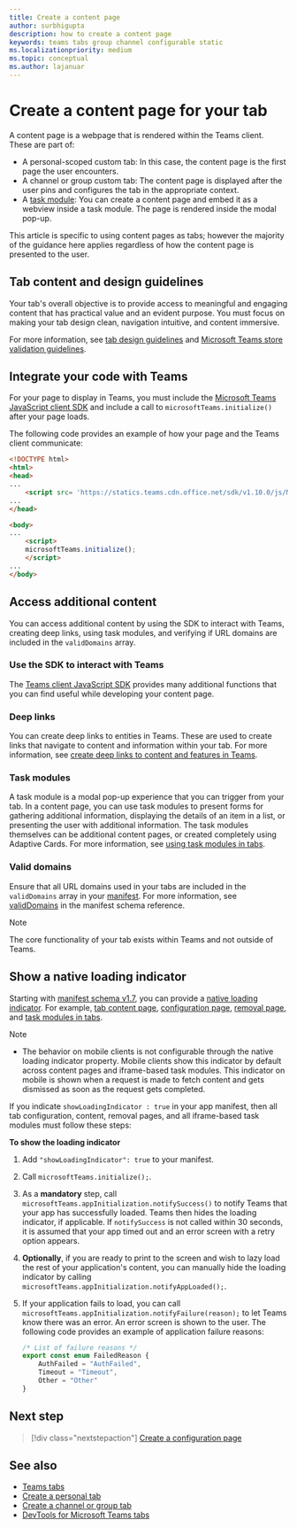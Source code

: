 ```yaml
---
title: Create a content page
author: surbhigupta
description: how to create a content page
keywords: teams tabs group channel configurable static
ms.localizationpriority: medium
ms.topic: conceptual
ms.author: lajanuar
---
```


# Create a content page for your tab

A content page is a webpage that is rendered within the Teams client. These are part of:

* A personal-scoped custom tab: In this case, the content page is the first page the user encounters.
* A channel or group custom tab: The content page is displayed after the user pins and configures the tab in the appropriate context.
* A [task module](~/task-modules-and-cards/what-are-task-modules.md): You can create a content page and embed it as a webview inside a task module. The page is rendered inside the modal pop-up.

This article is specific to using content pages as tabs; however the majority of the guidance here applies regardless of how the content page is presented to the user.

## Tab content and design guidelines

Your tab's overall objective is to provide access to meaningful and engaging content that has practical value and an evident purpose. You must focus on making your tab design clean, navigation intuitive, and content immersive.

For more information, see [tab design guidelines](~/tabs/design/tabs.md) and [Microsoft Teams store validation guidelines](~/concepts/deploy-and-publish/appsource/prepare/teams-store-validation-guidelines.md).

## Integrate your code with Teams

For your page to display in Teams, you must include the [Microsoft Teams JavaScript client SDK](/javascript/api/overview/msteams-client?view=msteams-client-js-latest&preserve-view=true) and include a call to `microsoftTeams.initialize()` after your page loads. 

The following code provides an example of how your page and the Teams client communicate:

```html
<!DOCTYPE html>
<html>
<head>
...
    <script src= 'https://statics.teams.cdn.office.net/sdk/v1.10.0/js/MicrosoftTeams.min.js'></script>
...
</head>

<body>
...
    <script>
    microsoftTeams.initialize();
    </script>
...
</body>
```

## Access additional content

You can access additional content by using the SDK to interact with Teams, creating deep links, using task modules, and verifying if URL domains are included in the `validDomains` array.

### Use the SDK to interact with Teams

The [Teams client JavaScript SDK](~/tabs/how-to/using-teams-client-sdk.md) provides many additional functions that you can find useful while developing your content page.

### Deep links

You can create deep links to entities in Teams. These are used to create links that navigate to content and information within your tab. For more information, see [create deep links to content and features in Teams](~/concepts/build-and-test/deep-links.md).

### Task modules

A task module is a modal pop-up experience that you can trigger from your tab. In a content page, you can use task modules to present forms for gathering additional information, displaying the details of an item in a list, or presenting the user with additional information. The task modules themselves can be additional content pages, or created completely using Adaptive Cards. For more information, see [using task modules in tabs](~/task-modules-and-cards/task-modules/task-modules-tabs.md).

### Valid domains

Ensure that all URL domains used in your tabs are included in the `validDomains` array in your [manifest](~/concepts/build-and-test/apps-package.md). For more information, see [validDomains](~/resources/schema/manifest-schema.md#validdomains) in the manifest schema reference.

> [!NOTE]
> The core functionality of your tab exists within Teams and not outside of Teams.

## Show a native loading indicator

Starting with [manifest schema v1.7](../../../resources/schema/manifest-schema.md), you can provide a [native loading indicator](../../../resources/schema/manifest-schema.md#showloadingindicator). For example, [tab content page](#integrate-your-code-with-teams), [configuration page](configuration-page.md), [removal page](removal-page.md), and [task modules in tabs](../../../task-modules-and-cards/task-modules/task-modules-tabs.md).

> [!NOTE]
> * The behavior on mobile clients is not configurable through the native loading indicator property. Mobile clients show this indicator by default across content pages and iframe-based task modules. This indicator on mobile is shown when a request is made to fetch content and gets dismissed as soon as the request gets completed.

If you indicate `showLoadingIndicator : true`  in your app manifest, then all tab configuration, content, removal pages, and all iframe-based task modules must follow these steps:

**To show the loading indicator**

1. Add `"showLoadingIndicator": true` to your manifest.
1. Call `microsoftTeams.initialize();`.
1. As a **mandatory** step, call `microsoftTeams.appInitialization.notifySuccess()` to notify Teams that your app has successfully loaded. Teams then hides the loading indicator, if applicable. If `notifySuccess`  is not called within 30 seconds, it is assumed that your app timed out and an error screen with a retry option appears.
1. **Optionally**, if you are ready to print to the screen and wish to lazy load the rest of your application's content, you can manually hide the loading indicator by calling `microsoftTeams.appInitialization.notifyAppLoaded();`.
1. If your application fails to load, you can call `microsoftTeams.appInitialization.notifyFailure(reason);` to let Teams know there was an error. An error screen is shown to the user. The following code provides an example of application failure reasons:

    ```typescript
    /* List of failure reasons */
    export const enum FailedReason {
        AuthFailed = "AuthFailed",
        Timeout = "Timeout",
        Other = "Other"
    }
    ```

## Next step

> [!div class="nextstepaction"]
> [Create a configuration page](~/tabs/how-to/create-tab-pages/configuration-page.md)

## See also

* [Teams tabs](~/tabs/what-are-tabs.md)
* [Create a personal tab](~/tabs/how-to/create-personal-tab.md)
* [Create a channel or group tab](~/tabs/how-to/create-channel-group-tab.md)
* [DevTools for Microsoft Teams tabs](~/tabs/how-to/developer-tools.md)